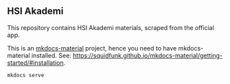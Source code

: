 ## HSI Akademi

This repository contains HSI Akademi materials, scraped from the official app.

This is an [mkdocs-material](https://squidfunk.github.io/mkdocs-material/) project, hence you need to have mkdocs-material installed. See: https://squidfunk.github.io/mkdocs-material/getting-started/#installation.

```console
mkdocs serve
```
